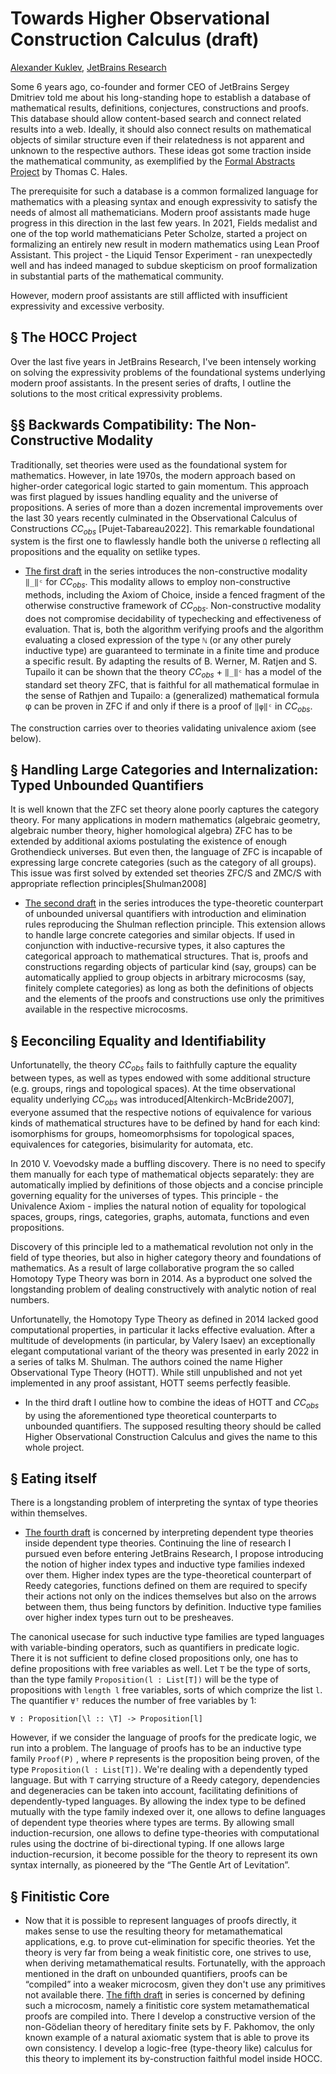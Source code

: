 Towards Higher Observational Construction Calculus (draft)
==========================================================

[author]: mailto:a@kuklev.com "Alexander Kuklev, JetBrains Research"
[Alexander Kuklev](mailto:a@kuklev.com), [JetBrains Research](https://research.jetbrains.org/researchers/alexander.kuklev/)


Some 6 years ago, co-founder and former CEO of JetBrains Sergey Dmitriev told me about his
long-standing hope to establish a database of mathematical results, definitions, conjectures,
constructions and proofs. This database should allow content-based search and connect related
results into a web. Ideally, it should also connect results on mathematical objects of similar
structure even if their relatedness is not apparent and unknown to the respective authors.
These ideas got some traction inside the mathematical community, as exemplified by the
[Formal Abstracts Project](https://formalabstracts.github.io/) by Thomas C. Hales.

The prerequisite for such a database is a common formalized language for mathematics with a pleasing
syntax and enough expressivity to satisfy the needs of almost all mathematicians. Modern proof
assistants made huge progress in this direction in the last few years. In 2021, Fields medalist and
one of the top world mathematicians Peter Scholze, started a project on formalizing an entirely new
result in modern mathematics using Lean Proof Assistant. This project - the Liquid Tensor Experiment -
ran unexpectedly well and has indeed managed to subdue skepticism on proof formalization in substantial
parts of the mathematical community.

However, modern proof assistants are still afflicted with insufficient expressivity and excessive
verbosity.

§ The HOCC Project
------------------

Over the last five years in JetBrains Research, I've been intensely working on solving
the expressivity problems of the foundational systems underlying modern proof assistants.
In the present series of drafts, I outline the solutions to the most critical expressivity
problems.

§§ Backwards Compatibility: The Non-Constructive Modality
---------------------------------------------------------

Traditionally, set theories were used as the foundational system for mathematics. However, in late
1970s, the modern approach based on higher-order categorical logic started to gain momentum. This
approach was first plagued by issues handling equality and the universe of propositions. A series
of more than a dozen incremental improvements over the last 30 years recently culminated in the
Observational Calculus of Constructions $CC_{obs}$ [Pujet-Tabareau2022]. This remarkable
foundational system is the first one to flawlessly handle both the universe `Ω` reflecting all
propositions and the equality on setlike types.

* [The first draft](./non-constructive-modality) in the series introduces the non-constructive
modality `‖_‖ᶜ` for $CC_{obs}$. This modality allows to employ non-constructive methods, including
the Axiom of Choice, inside a fenced fragment of the otherwise constructive framework of $CC_{obs}$.
Non-constructive modality does not compromise decidability of typechecking and effectiveness of evaluation.
That is, both the algorithm verifying proofs and the algorithm evaluating a closed expression of the type `ℕ`
(or any other purely inductive type) are guaranteed to terminate in a finite time and produce
a specific result. By adapting the results of B. Werner, M. Ratjen and S. Tupailo it can be shown
that the theory $CC_{obs}$ + `‖_‖ᶜ` has a model of the standard set theory ZFC, that is faithful
for all mathematical formulae in the sense of Rathjen and Tupailo: a (generalized) mathematical
formula φ can be proven in ZFC if and only if there is a proof of `‖φ‖ᶜ` in $CC_{obs}$.

The construction carries over to theories validating univalence axiom (see below).

§ Handling Large Categories and Internalization: Typed Unbounded Quantifiers
----------------------------------------------------------------------------

It is well known that the ZFC set theory alone poorly captures the category theory. For many
applications in modern mathematics (algebraic geometry, algebraic number theory, higher
homological algebra) ZFC has to be extended by additional axioms postulating the existence of
enough Grothendieck universes. But even then, the language of ZFC is incapable of expressing
large concrete categories (such as the category of all groups). This issue was first solved
by extended set theories ZFC/S and ZMC/S with appropriate reflection principles[Shulman2008]

* [The second draft](./star-is-more) in the series introduces the type-theoretic counterpart of unbounded universal
quantifiers with introduction and elimination rules reproducing the Shulman reflection principle.
This extension allows to handle large concrete categories and similar objects. If used in
conjunction with inductive-recursive types, it also captures the categorical approach to
mathematical structures. That is, proofs and constructions regarding objects of particular kind
(say, groups) can be automatically applied to group objects in arbitrary microcosms (say, finitely
complete categories) as long as both the definitions of objects and the elements of the proofs and
constructions use only the primitives available in the respective microcosms.

§ Eeconciling Equality and Identifiability
------------------------------------------

Unfortunatelly, the theory $CC_{obs}$ fails to faithfully capture the equality between types, as
well as types endowed with some additional structure (e.g. groups, rings and topological spaces).
At the time observational equality underlying $CC_{obs}$ was introduced[Altenkirch-McBride2007],
everyone assumed that the respective notions of equivalence for various kinds of mathematical
structures have to be defined by hand for each kind: isomorphisms for groups, homeomorphsisms
for topological spaces, equivalences for categories, bisimularity for automata, etc.

In 2010 V. Voevodsky made a buffling discovery. There is no need to specify them manually for
each type of mathematical objects separately: they are automatically implied by definitions of
those objects and a concise principle governing equality for the universes of types. This
principle - the Univalence Axiom - implies the natural notion of equality for topological
spaces, groups, rings, categories, graphs, automata, functions and even propositions.

Discovery of this principle led to a mathematical revolution not only in the field of type
theories, but also in higher category theory and foundations of mathematics. As a result of
large collaborative program the so called Homotopy Type Theory was born in 2014. As a byproduct
one solved the longstanding problem of dealing constructively with analytic notion of real numbers.

Unfortunatelly, the Homotopy Type Theory as defined in 2014 lacked good computational properties,
in particular it lacks effective evaluation. After a multitude of developments (in particular,
by Valery Isaev) an exceptionally elegant computational variant of the theory was presented in
early 2022 in a series of talks M. Shulman. The authors coined the name Higher Observational Type
Theory (HOTT). While still unpublished and not yet implemented in any proof assistant, HOTT
seems perfectly feasible.

* In the third draft I outline how to combine the ideas of HOTT and $CC_{obs}$ by using the
aforementioned type theoretical counterparts to unbounded quantifiers. The supposed resulting
theory should be called Higher Observational Construction Calculus and gives the name to this
whole project.

§ Eating itself
---------------

There is a longstanding problem of interpreting the syntax of type theories within themselves.

* [The fourth draft](./higher-index-types) is concerned by interpreting dependent type theories inside dependent
type theories. Continuing the line of research I pursued even before entering JetBrains
Research, I propose introducing the notion of higher index types and inductive type families
indexed over them. Higher index types are the type-theoretical counterpart of Reedy categories,
functions defined on them are required to specify their actions not only on the indices themselves
but also on the arrows between them, thus being functors by definition. Inductive type families
over higher index types turn out to be presheaves.

The canonical usecase for such inductive type families are typed languages with variable-binding
operators, such as quantifiers in predicate logic. There it is not sufficient to define closed
propositions only, one has to define propositions with free variables as well. Let `T` be the
type of sorts, than the type family `Proposition(l : List[T])` will be the type of propositions with
`length l` free variables, sorts of which comprize the list `l`. The quantifier `∀ᵀ` reduces the number
of free variables by 1:
```
∀ : Proposition[\l :: \T] -> Proposition[l]
```
However, if we consider the language of proofs for the predicate logic, we run into a problem.
The language of proofs has to be an inductive type family `Proof(P)` , where `P` represents is the
proposition being proven, of the type `Proposition(l : List[T])`. We're dealing with a dependently
typed language. But with `T` carrying structure of a Reedy category, dependencies and degeneracies
can be taken into account, facilitating definitions of dependently-typed languages. By allowing
the index type to be defined mutually with the type family indexed over it, one allows to define
languages of dependent type theories where types are terms. By allowing small induction-recursion,
one allows to define type-theories with computational rules using the doctrine of bi-directional
typing. If one allows large induction-recursion, it become possible for the theory to represent
its own syntax internally, as pioneered by the “The Gentle Art of Levitation”.

§ Finitistic Core
-----------------

* Now that it is possible to represent languages of proofs directly, it makes sense to use the
resulting theory for metamathematical applications, e.g. to prove cut-elimination for specific
theories. Yet the theory is very far from being a weak finitistic core, one strives to use, when
deriving metamathematical results. Fortunatelly, with the approach mentioned in the draft on
unbounded quantifiers, proofs can be “compiled” into a weaker microcosm, given they don't use
any primitives not available there. [The fifth draft](./finitistic-core) in series is concerned by defining such a
microcosm, namely a finitistic core system metamathematical proofs are compiled into.
There I develop a constructive version of the non-Gödelian theory of hereditary finite sets by
F. Pakhomov, the only known example of a natural axiomatic system that is able to prove its
own consistency. I develop a logic-free (type-theory like) calculus for this theory to implement
its by-construction faithful model inside HOCC.
